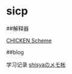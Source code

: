 # sicp
##解释器

[CHICKEN Scheme](http://www.call-cc.org/)

##blog

学习记录 [shisyaのメモ帐](http://shisya.site)
